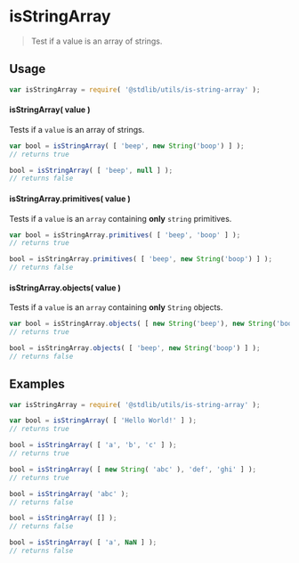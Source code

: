# isStringArray

> Test if a value is an array of strings.


<section class="usage">

## Usage

``` javascript
var isStringArray = require( '@stdlib/utils/is-string-array' );
```

#### isStringArray( value )

Tests if a `value` is an array of strings.

<!-- eslint-disable no-new-wrappers -->

``` javascript
var bool = isStringArray( [ 'beep', new String('boop') ] );
// returns true

bool = isStringArray( [ 'beep', null ] );
// returns false
```

#### isStringArray.primitives( value )

Tests if a `value` is an `array` containing __only__ `string` primitives.

<!-- eslint-disable no-new-wrappers -->

``` javascript
var bool = isStringArray.primitives( [ 'beep', 'boop' ] );
// returns true

bool = isStringArray.primitives( [ 'beep', new String('boop') ] );
// returns false
```

#### isStringArray.objects( value )

Tests if a `value` is an `array` containing __only__ `String` objects.

<!-- eslint-disable no-new-wrappers -->

``` javascript
var bool = isStringArray.objects( [ new String('beep'), new String('boop') ] );
// returns true

bool = isStringArray.objects( [ 'beep', new String('boop') ] );
// returns false
```

</section>

<!-- /.usage -->


<section class="examples">

## Examples

<!-- eslint-disable no-new-wrappers -->

``` javascript
var isStringArray = require( '@stdlib/utils/is-string-array' );

var bool = isStringArray( [ 'Hello World!' ] );
// returns true

bool = isStringArray( [ 'a', 'b', 'c' ] );
// returns true

bool = isStringArray( [ new String( 'abc' ), 'def', 'ghi' ] );
// returns true

bool = isStringArray( 'abc' );
// returns false

bool = isStringArray( [] );
// returns false

bool = isStringArray( [ 'a', NaN ] );
// returns false
```

</section>

<!-- /.examples -->


<section class="links">

</section>

<!-- /.links -->
